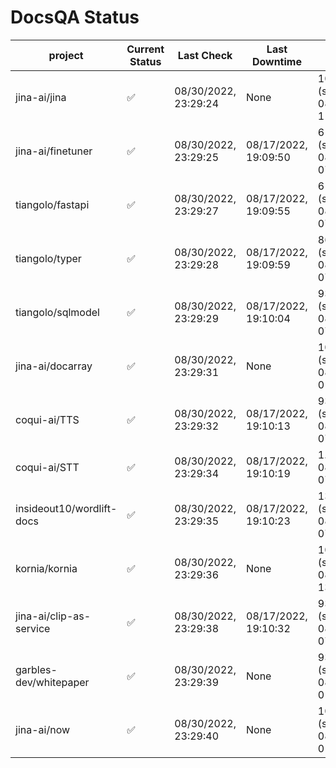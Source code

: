 # DocsQA Status

|         project         |Current Status|     Last Check     |   Last Downtime    |              % Uptime              |
|-------------------------|--------------|--------------------|--------------------|------------------------------------|
|jina-ai/jina             |✅            |08/30/2022, 23:29:24|None                |100.000 (since 08/29/2022, 11:24:14)|
|jina-ai/finetuner        |✅            |08/30/2022, 23:29:25|08/17/2022, 19:09:50|61.247 (since 08/15/2022, 07:09:42) |
|tiangolo/fastapi         |✅            |08/30/2022, 23:29:27|08/17/2022, 19:09:55|61.253 (since 08/15/2022, 07:09:42) |
|tiangolo/typer           |✅            |08/30/2022, 23:29:28|08/17/2022, 19:09:59|86.976 (since 08/15/2022, 07:09:42) |
|tiangolo/sqlmodel        |✅            |08/30/2022, 23:29:29|08/17/2022, 19:10:04|93.977 (since 08/15/2022, 07:09:42) |
|jina-ai/docarray         |✅            |08/30/2022, 23:29:31|None                |100.000 (since 08/24/2022, 01:39:12)|
|coqui-ai/TTS             |✅            |08/30/2022, 23:29:32|08/17/2022, 19:10:13|93.972 (since 08/15/2022, 07:09:42) |
|coqui-ai/STT             |✅            |08/30/2022, 23:29:34|08/17/2022, 19:10:19|1.658 (since 08/15/2022, 07:09:42)  |
|insideout10/wordlift-docs|✅            |08/30/2022, 23:29:35|08/17/2022, 19:10:23|137.088 (since 08/15/2022, 07:09:42)|
|kornia/kornia            |✅            |08/30/2022, 23:29:36|None                |100.000 (since 08/30/2022, 13:49:49)|
|jina-ai/clip-as-service  |✅            |08/30/2022, 23:29:38|08/17/2022, 19:10:32|93.986 (since 08/15/2022, 07:09:42) |
|garbles-dev/whitepaper   |✅            |08/30/2022, 23:29:39|None                |93.835 (since 08/24/2022, 01:39:12) |
|jina-ai/now              |✅            |08/30/2022, 23:29:40|None                |100.000 (since 08/24/2022, 01:39:12)|
